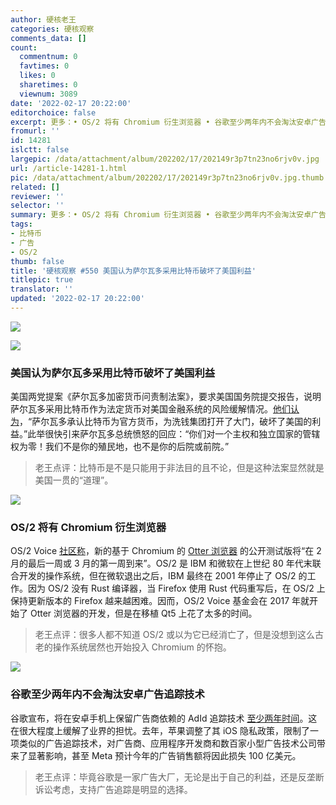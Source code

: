 ```yaml
---
author: 硬核老王
categories: 硬核观察
comments_data: []
count:
  commentnum: 0
  favtimes: 0
  likes: 0
  sharetimes: 0
  viewnum: 3089
date: '2022-02-17 20:22:00'
editorchoice: false
excerpt: 更多：• OS/2 将有 Chromium 衍生浏览器 • 谷歌至少两年内不会淘汰安卓广告追踪技术
fromurl: ''
id: 14281
islctt: false
largepic: /data/attachment/album/202202/17/202149r3p7tn23no6rjv0v.jpg
url: /article-14281-1.html
pic: /data/attachment/album/202202/17/202149r3p7tn23no6rjv0v.jpg.thumb.jpg
related: []
reviewer: ''
selector: ''
summary: 更多：• OS/2 将有 Chromium 衍生浏览器 • 谷歌至少两年内不会淘汰安卓广告追踪技术
tags:
- 比特币
- 广告
- OS/2
thumb: false
title: '硬核观察 #550 美国认为萨尔瓦多采用比特币破坏了美国利益'
titlepic: true
translator: ''
updated: '2022-02-17 20:22:00'
---
```


![](/data/attachment/album/202202/17/202149r3p7tn23no6rjv0v.jpg)


![](/data/attachment/album/202202/17/202203ktzidjb61bh0tc00.jpg)


### 美国认为萨尔瓦多采用比特币破坏了美国利益


美国两党提案《萨尔瓦多加密货币问责制法案》，要求美国国务院提交报告，说明萨尔瓦多采用比特币作为法定货币对美国金融系统的风险缓解情况。[他们认为](https://www.coindesk.com/policy/2022/02/16/bipartisan-senate-proposal-raises-alarm-over-el-salvadors-bitcoin-adoption/)，“萨尔瓦多承认比特币为官方货币，为洗钱集团打开了大门，破坏了美国的利益。”此举很快引来萨尔瓦多总统愤怒的回应：“你们对一个主权和独立国家的管辖权为零！我们不是你的殖民地，也不是你的后院或前院。”



> 
> 老王点评：比特币是不是只能用于非法目的且不论，但是这种法案显然就是美国一贯的“道理”。
> 
> 
> 


![](/data/attachment/album/202202/17/202212swffzdlrwf35rdcv.jpg)


### OS/2 将有 Chromium 衍生浏览器


OS/2 Voice [社区称](https://www.os2world.com/cms/index.php/past-news/79-news/general/23242-timeline-announcement-for-public-beta-of-new-otter-browser)，新的基于 Chromium 的 [Otter 浏览器](https://www.xda-developers.com/otter-browser-os2/) 的公开测试版将“在 2 月的最后一周或 3 月的第一周到来”。OS/2 是 IBM 和微软在上世纪 80 年代末联合开发的操作系统，但在微软退出之后，IBM 最终在 2001 年停止了 OS/2 的工作。因为 OS/2 没有 Rust 编译器，当 Firefox 使用 Rust 代码重写后，在 OS/2 上保持更新版本的 Firefox 越来越困难。因而，OS/2 Voice 基金会在 2017 年就开始了 Otter 浏览器的开发，但是在移植 Qt5 上花了太多的时间。



> 
> 老王点评：很多人都不知道 OS/2 或以为它已经消亡了，但是没想到这么古老的操作系统居然也开始投入 Chromium 的怀抱。
> 
> 
> 


![](/data/attachment/album/202202/17/202227pgmmmj2vgbq9w22m.jpg)


### 谷歌至少两年内不会淘汰安卓广告追踪技术


谷歌宣布，将在安卓手机上保留广告商依赖的 AdId 追踪技术 [至少两年时间](https://www.reuters.com/technology/google-keeps-android-ad-tool-into-least-2024-exploring-other-options-2022-02-16/)。这在很大程度上缓解了业界的担忧。去年，苹果调整了其 iOS 隐私政策，限制了一项类似的广告追踪技术，对广告商、应用程序开发商和数百家小型广告技术公司带来了显著影响，甚至 Meta 预计今年的广告销售额将因此损失 100 亿美元。



> 
> 老王点评：毕竟谷歌是一家广告大厂，无论是出于自己的利益，还是反垄断诉讼考虑，支持广告追踪是明显的选择。
> 
> 
>